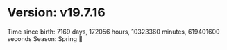 # Version: v19.7.16
Time since birth: 7169 days, 172056 hours, 10323360 minutes, 619401600 seconds
Season: Spring 🌸

